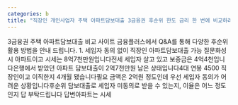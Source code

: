 ```yaml
---
categories: b
title: "직장인 개인사업자 주택 아파트담보대출 3금융권 후순위 한도 금리 한 번에 비교하려면"
---
```

3금융권 주택 아파트담보대출 비교 사이트 금융플러스에서 Q&A를 통해 다양한 후순위 활용 방법을 안내 드립니다. 1. 세입자 동의 없이 직장인 아파트담보대출 가능 질문화성시 아파트이고 시세는 8억7천만원입니다전세 세입자 살고 있고 보증금은 4억4천입니다은행에서 받았던 아파트 담보대출이 2억7천만원 남은 상태입니다4대 연봉 4500 직장인이고 이직한지 4개월 됐습니다필요 금액은 2억원 정도인데 우선 세입자 동의가 어려운 상황입니다후순위 담보대출로 세입자 미동의로 받을 수 있는지, 이율은 어느 정도인지 답 부탁드립니다 답변아파트는 시세